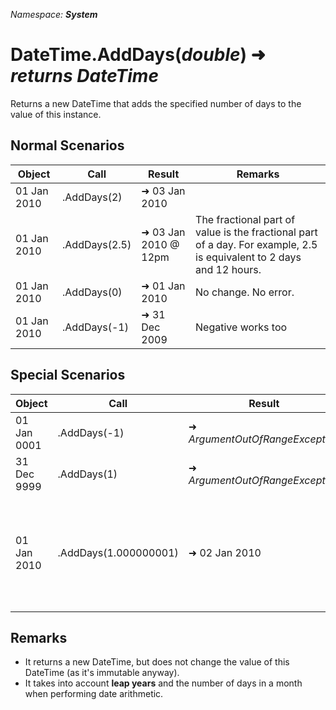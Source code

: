 *Namespace: **System***
# DateTime.AddDays(*double*) ➜ *returns DateTime*
Returns a new DateTime that adds the specified number of days to the value of this instance.

## Normal Scenarios

|Object|Call|Result|Remarks|
|---|---|---|---|
| 01 Jan 2010  | .AddDays(2)  | ➜ 03 Jan 2010|
| 01 Jan 2010  | .AddDays(2.5)  | ➜ 03 Jan 2010 @ 12pm| The fractional part of value is the fractional part of a day. For example, 2.5 is equivalent to 2 days and 12 hours.|
| 01 Jan 2010  | .AddDays(0)  | ➜ 01 Jan 2010| No change. No error.|
| 01 Jan 2010  | .AddDays(-1)  | ➜ 31 Dec 2009| Negative works too|

## Special Scenarios
|Object|Call|Result|Remarks|
|---|---|---|---|
| 01 Jan 0001  | .AddDays(-1)  | ➜ *ArgumentOutOfRangeException* | Can't go below DateTime.MinValue|
| 31 Dec 9999  | .AddDays(1)  | ➜ *ArgumentOutOfRangeException* | Can't go above DateTime.MaxValue|
| 01 Jan 2010  | .AddDays(1.000000001)  | ➜ 02 Jan 2010 | The value parameter is rounded to the **nearest millisecond** which means any ticks smaller than a millisecond are ignored.|

## Remarks
- It returns a new DateTime, but does not change the value of this DateTime (as it's immutable anyway).
- It takes into account **leap years** and the number of days in a month when performing date arithmetic.

